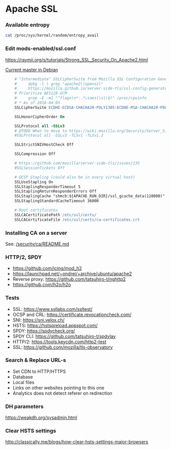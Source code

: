 # Apache SSL

### Available entropy

```bash
cat /proc/sys/kernel/random/entropy_avail
```

### Edit mods-enabled/ssl.conf

https://raymii.org/s/tutorials/Strong_SSL_Security_On_Apache2.html

[Current master in Debian](https://anonscm.debian.org/cgit/pkg-apache/apache2.git/tree/debian/config-dir/mods-available/ssl.conf)

```apache
    # "Intermediate" SSLCipherSuite from Mozilla SSL Configuration Generator
    #     dpkg -l | grep "apache2\|openssl"
    #     https://mozilla.github.io/server-side-tls/ssl-config-generator/
    # Prioritize AES128-GCM
    #     grep -E -m1 "^flags\s*:.*\saes(\s|\$)" /proc/cpuinfo
    # * As of 2016-04-05
    SSLCipherSuite ECDHE-ECDSA-CHACHA20-POLY1305:ECDHE-RSA-CHACHA20-POLY1305:ECDHE-ECDSA-AES128-GCM-SHA256:ECDHE-RSA-AES128-GCM-SHA256:ECDHE-ECDSA-AES256-GCM-SHA384:ECDHE-RSA-AES256-GCM-SHA384:DHE-RSA-AES128-GCM-SHA256:DHE-RSA-AES256-GCM-SHA384:ECDHE-ECDSA-AES128-SHA256:ECDHE-RSA-AES128-SHA256:ECDHE-ECDSA-AES128-SHA:ECDHE-RSA-AES256-SHA384:ECDHE-RSA-AES128-SHA:ECDHE-ECDSA-AES256-SHA384:ECDHE-ECDSA-AES256-SHA:ECDHE-RSA-AES256-SHA:DHE-RSA-AES128-SHA256:DHE-RSA-AES128-SHA:DHE-RSA-AES256-SHA256:DHE-RSA-AES256-SHA:ECDHE-ECDSA-DES-CBC3-SHA:ECDHE-RSA-DES-CBC3-SHA:EDH-RSA-DES-CBC3-SHA:AES128-GCM-SHA256:AES256-GCM-SHA384:AES128-SHA256:AES256-SHA256:AES128-SHA:AES256-SHA:DES-CBC3-SHA:!DSS

    SSLHonorCipherOrder On

    SSLProtocol all -SSLv3
    # @TODO When to move to https://wiki.mozilla.org/Security/Server_Side_TLS#Modern_compatibility ?
    #SSLProtocol all -SSLv3 -TLSv1 -TLSv1.1

    SSLStrictSNIVHostCheck Off

    SSLCompression Off

    # https://github.com/mozilla/server-side-tls/issues/135
    #SSLSessionTickets Off

    # OCSP Stapling (could also be in every virtual host)
    SSLUseStapling On
    SSLStaplingResponderTimeout 5
    SSLStaplingReturnResponderErrors Off
    SSLStaplingCache "shmcb:${APACHE_RUN_DIR}/ssl_gcache_data(128000)"
    SSLStaplingStandardCacheTimeout 36000

    # Root certificates
    SSLCACertificatePath /etc/ssl/certs/
    SSLCACertificateFile /etc/ssl/certs/ca-certificates.crt
```

### Installing CA on a server

See: [/security/ca/README.md](/security/ca/README.md)

### HTTP/2, SPDY

- https://github.com/icing/mod_h2
- https://launchpad.net/~ondrej/+archive/ubuntu/apache2
- Reverse proxy: https://github.com/tatsuhiro-t/nghttp2
- https://github.com/h2o/h2o

### Tests

- SSL: https://www.ssllabs.com/ssltest/
- OCSP and CRL: https://certificate.revocationcheck.com/
- SNI: https://sni.velox.ch/
- HSTS: https://hstspreload.appspot.com/
- SPDY: https://spdycheck.org/
- SPDY CLI: https://github.com/tatsuhiro-t/spdylay
- HTTP/2: https://tools.keycdn.com/http2-test
- SSL: https://github.com/mozilla/tls-observatory

### Search & Replace URL-s

- Set CDN to HTTP/HTTPS
- Database
- Local files
- Links on other websites pointing to this one
- Analytics does not detect referer on redirection

### DH parameters

https://weakdh.org/sysadmin.html

### Clear HSTS settings

http://classically.me/blogs/how-clear-hsts-settings-major-browsers
